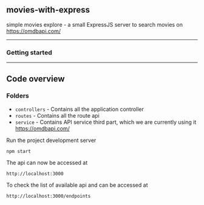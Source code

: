 ## movies-with-express
simple movies explore - a small ExpressJS server to search movies on https://omdbapi.com/

----------

### Getting started

----------

## Code overview

### Folders

- `controllers` - Contains all the application controller
- `routes` - Contains all the route api
- `service` - Contains API service third part, which we are currently using it https://omdbapi.com/

Run the project development server

    npm start

The api can now be accessed at

    http://localhost:3000

To check the list of available api and can be accessed at

    http://localhost:3000/endpoints